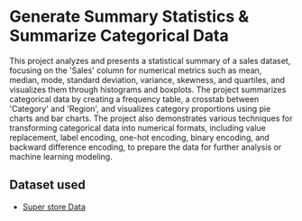 # Generate Summary Statistics & Summarize Categorical Data
 This project analyzes and presents a statistical summary of a sales dataset, focusing on the 'Sales' column for numerical metrics such as mean, median, mode, standard deviation, variance, skewness, and quartiles, and visualizes them through histograms and boxplots. The project summarizes categorical data by creating a frequency table, a crosstab between 'Category' and 'Region', and visualizes category proportions using pie charts and bar charts. The project also demonstrates various techniques for transforming categorical data into numerical formats, including value replacement, label encoding, one-hot encoding, binary encoding, and backward difference encoding, to prepare the data for further analysis or machine learning modeling.

## Dataset used
- <a href="https://github.com/vierohedfam/Data-Analyst-Dashboard/blob/main/Sample%20-%20Superstore_table.xlsx">Super store Data</a>
